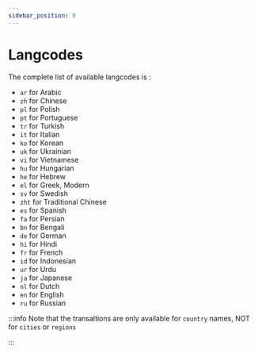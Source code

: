 ```yaml
---
sidebar_position: 9
---
```


# Langcodes

The complete list of available langcodes is :
* `ar` for Arabic
* `zh` for Chinese
* `pl` for Polish
* `pt` for Portuguese
* `tr` for Turkish
* `it` for Italian
* `ko` for Korean
* `uk` for Ukrainian
* `vi` for Vietnamese
* `hu` for Hungarian
* `he` for Hebrew
* `el` for Greek, Modern
* `sv` for Swedish
* `zht` for Traditional Chinese
* `es` for Spanish
* `fa` for Persian
* `bn` for Bengali
* `de` for German
* `hi` for Hindi
* `fr` for French
* `id` for Indonesian
* `ur` for Urdu
* `ja` for Japanese
* `nl` for Dutch
* `en` for English
* `ru` for Russian

:::info
Note that the transaltions are only available for `country` names, NOT for `cities` or `regions`

:::